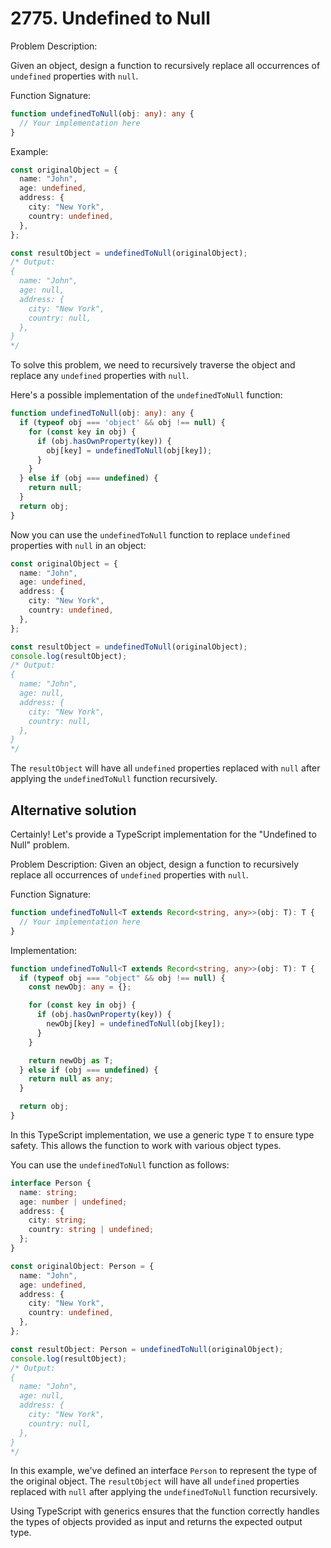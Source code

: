 # 2775. Undefined to Null

Problem Description:

Given an object, design a function to recursively replace all occurrences of `undefined` properties with `null`.

Function Signature:
```typescript
function undefinedToNull(obj: any): any {
  // Your implementation here
}
```

Example:
```typescript
const originalObject = {
  name: "John",
  age: undefined,
  address: {
    city: "New York",
    country: undefined,
  },
};

const resultObject = undefinedToNull(originalObject);
/* Output:
{
  name: "John",
  age: null,
  address: {
    city: "New York",
    country: null,
  },
}
*/
```

To solve this problem, we need to recursively traverse the object and replace any `undefined` properties with `null`.

Here's a possible implementation of the `undefinedToNull` function:

```typescript
function undefinedToNull(obj: any): any {
  if (typeof obj === 'object' && obj !== null) {
    for (const key in obj) {
      if (obj.hasOwnProperty(key)) {
        obj[key] = undefinedToNull(obj[key]);
      }
    }
  } else if (obj === undefined) {
    return null;
  }
  return obj;
}
```

Now you can use the `undefinedToNull` function to replace `undefined` properties with `null` in an object:

```typescript
const originalObject = {
  name: "John",
  age: undefined,
  address: {
    city: "New York",
    country: undefined,
  },
};

const resultObject = undefinedToNull(originalObject);
console.log(resultObject);
/* Output:
{
  name: "John",
  age: null,
  address: {
    city: "New York",
    country: null,
  },
}
*/
```

The `resultObject` will have all `undefined` properties replaced with `null` after applying the `undefinedToNull` function recursively.


## Alternative solution

Certainly! Let's provide a TypeScript implementation for the "Undefined to Null" problem.

Problem Description:
Given an object, design a function to recursively replace all occurrences of `undefined` properties with `null`.

Function Signature:
```typescript
function undefinedToNull<T extends Record<string, any>>(obj: T): T {
  // Your implementation here
}
```

Implementation:

```typescript
function undefinedToNull<T extends Record<string, any>>(obj: T): T {
  if (typeof obj === "object" && obj !== null) {
    const newObj: any = {};

    for (const key in obj) {
      if (obj.hasOwnProperty(key)) {
        newObj[key] = undefinedToNull(obj[key]);
      }
    }

    return newObj as T;
  } else if (obj === undefined) {
    return null as any;
  }

  return obj;
}
```

In this TypeScript implementation, we use a generic type `T` to ensure type safety. This allows the function to work with various object types.

You can use the `undefinedToNull` function as follows:

```typescript
interface Person {
  name: string;
  age: number | undefined;
  address: {
    city: string;
    country: string | undefined;
  };
}

const originalObject: Person = {
  name: "John",
  age: undefined,
  address: {
    city: "New York",
    country: undefined,
  },
};

const resultObject: Person = undefinedToNull(originalObject);
console.log(resultObject);
/* Output:
{
  name: "John",
  age: null,
  address: {
    city: "New York",
    country: null,
  },
}
*/
```

In this example, we've defined an interface `Person` to represent the type of the original object. The `resultObject` will have all `undefined` properties replaced with `null` after applying the `undefinedToNull` function recursively.

Using TypeScript with generics ensures that the function correctly handles the types of objects provided as input and returns the expected output type.
